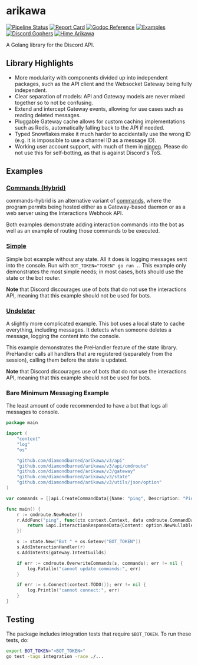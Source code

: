 # arikawa

[![ Pipeline Status ][pipeline_img    ]][pipeline    ]
[![ Report Card     ][goreportcard_img]][goreportcard]
[![ Godoc Reference ][pkg.go.dev_img  ]][pkg.go.dev  ]
[![ Examples        ][examples_img    ]][examples    ]
[![ Discord Gophers ][dgophers_img    ]][dgophers    ]
[![ Hime Arikawa    ][himeArikawa_img ]][himeArikawa ]

A Golang library for the Discord API.

[dgophers]:     https://discord.gg/7jSf85J
[dgophers_img]: https://img.shields.io/badge/Discord%20Gophers-%23arikawa-%237289da?style=flat-square

[examples]:     https://github.com/diamondburned/arikawa/tree/v3/0-examples
[examples_img]: https://img.shields.io/badge/Example-__example%2F-blueviolet?style=flat-square

[pipeline]:     https://builds.sr.ht/~diamondburned/arikawa
[pipeline_img]: https://builds.sr.ht/~diamondburned/arikawa.svg?style=flat-square

[pkg.go.dev]:     https://pkg.go.dev/github.com/diamondburned/arikawa/v3
[pkg.go.dev_img]: https://pkg.go.dev/badge/github.com/diamondburned/arikawa/v3

[himeArikawa]:     https://hime-goto.fandom.com/wiki/Hime_Arikawa
[himeArikawa_img]: https://img.shields.io/badge/Hime-Arikawa-ea75a2?style=flat-square

[goreportcard]:     https://goreportcard.com/report/github.com/diamondburned/arikawa
[goreportcard_img]: https://goreportcard.com/badge/github.com/diamondburned/arikawa?style=flat-square


## Library Highlights

- More modularity with components divided up into independent packages, such as
  the API client and the Websocket Gateway being fully independent.
- Clear separation of models: API and Gateway models are never mixed together so
  to not be confusing.
- Extend and intercept Gateway events, allowing for use cases such as reading
  deleted messages.
- Pluggable Gateway cache allows for custom caching implementations such as
  Redis, automatically falling back to the API if needed.
- Typed Snowflakes make it much harder to accidentally use the wrong ID (e.g.
  it is impossible to use a channel ID as a message ID).
- Working user account support, with much of them in [ningen][ningen]. Please
  do not use this for self-botting, as that is against Discord's ToS.

[ningen]: https://github.com/diamondburned/ningen


## Examples

### [Commands (Hybrid)](https://github.com/diamondburned/arikawa/tree/v3/0-examples/commands-hybrid)

commands-hybrid is an alternative variant of
[commands](https://github.com/diamondburned/arikawa/tree/v3/0-examples/commands),
where the program permits being hosted either as a Gateway-based daemon or as a
web server using the Interactions Webhook API.

Both examples demonstrate adding interaction commands into the bot as well as an
example of routing those commands to be executed.

### [Simple](https://github.com/diamondburned/arikawa/tree/v3/0-examples/simple)

Simple bot example without any state. All it does is logging messages sent into
the console. Run with `BOT_TOKEN="TOKEN" go run .`. This example only
demonstrates the most simple needs; in most cases, bots should use the state or
the bot router.

**Note** that Discord discourages use of bots that do not use the interactions
API, meaning that this example should not be used for bots.

### [Undeleter](https://github.com/diamondburned/arikawa/tree/v3/0-examples/undeleter)

A slightly more complicated example. This bot uses a local state to cache
everything, including messages. It detects when someone deletes a message,
logging the content into the console.

This example demonstrates the PreHandler feature of the state library.
PreHandler calls all handlers that are registered (separately from the session),
calling them before the state is updated.

**Note** that Discord discourages use of bots that do not use the interactions
API, meaning that this example should not be used for bots.

### Bare Minimum Messaging Example

The least amount of code recommended to have a bot that logs all messages to
console.

```go
package main

import (
	"context"
	"log"
	"os"

	"github.com/diamondburned/arikawa/v3/api"
	"github.com/diamondburned/arikawa/v3/api/cmdroute"
	"github.com/diamondburned/arikawa/v3/gateway"
	"github.com/diamondburned/arikawa/v3/state"
	"github.com/diamondburned/arikawa/v3/utils/json/option"
)

var commands = []api.CreateCommandData{{Name: "ping", Description: "Ping!"}}

func main() {
	r := cmdroute.NewRouter()
	r.AddFunc("ping", func(ctx context.Context, data cmdroute.CommandData) *api.InteractionResponseData {
		return &api.InteractionResponseData{Content: option.NewNullableString("Pong!")}
	})

	s := state.New("Bot " + os.Getenv("BOT_TOKEN"))
	s.AddInteractionHandler(r)
	s.AddIntents(gateway.IntentGuilds)

	if err := cmdroute.OverwriteCommands(s, commands); err != nil {
		log.Fatalln("cannot update commands:", err)
	}

	if err := s.Connect(context.TODO()); err != nil {
		log.Println("cannot connect:", err)
	}
}
```


## Testing

The package includes integration tests that require `$BOT_TOKEN`. To run these
tests, do:

```sh
export BOT_TOKEN="<BOT_TOKEN>"
go test -tags integration -race ./...
```

